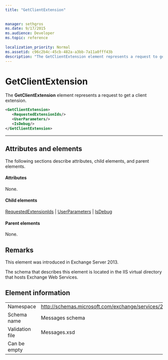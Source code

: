 ```yaml
---
title: "GetClientExtension"
 
 
manager: sethgros
ms.date: 9/17/2015
ms.audience: Developer
ms.topic: reference
 
localization_priority: Normal
ms.assetid: c96c2b4c-45cb-482a-a3bb-7a11a0fff43b
description: "The GetClientExtension element represents a request to get a client extension."
---
```


# GetClientExtension

The **GetClientExtension** element represents a request to get a client extension. 
  
```XML
<GetClientExtension>
   <RequestedExtensionIds/>
   <UserParameters/>
   <IsDebug/>
</GetClientExtension>
```

 ****
## Attributes and elements

The following sections describe attributes, child elements, and parent elements.
  
#### Attributes

None.
  
#### Child elements

[RequestedExtensionIds](requestedextensionids.md) | [UserParameters](userparameters.md) | [IsDebug](isdebug.md)
  
#### Parent elements

None.
  
## Remarks

This element was introduced in Exchange Server 2013.
  
The schema that describes this element is located in the IIS virtual directory that hosts Exchange Web Services.
  
## Element information

|||
|:-----|:-----|
|Namespace  <br/> |http://schemas.microsoft.com/exchange/services/2006/messages  <br/> |
|Schema name  <br/> |Messages schema  <br/> |
|Validation file  <br/> |Messages.xsd  <br/> |
|Can be empty  <br/> ||
   

